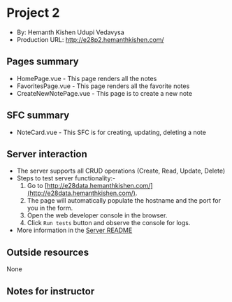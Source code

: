 # Project 2
+ By: Hemanth Kishen Udupi Vedavysa
+ Production URL: <a href="http://e28p2.hemanthkishen.com/" target="_blank">http://e28p2.hemanthkishen.com/</a>

## Pages summary
- HomePage.vue - This page renders all the notes
- FavoritesPage.vue - This page renders all the favorite notes
- CreateNewNotePage.vue - This page is to create a new note

## SFC summary
- NoteCard.vue - This SFC is for creating, updating, deleting a note
  
## Server interaction
- The server supports all CRUD operations (Create, Read, Update, Delete)
- Steps to test server functionality:-
    1. Go to [http://e28data.hemanthkishen.com/](http://e28data.hemanthkishen.com/).
    2. The page will automatically populate the hostname and the port for you in the form.
    3. Open the web developer console in the browser.
    4. Click `Run tests` button and observe the console for logs.
- More information in the [Server README](https://github.com/hemanthharvard/e28/blob/main/api/readme.md)

## Outside resources
None

## Notes for instructor

